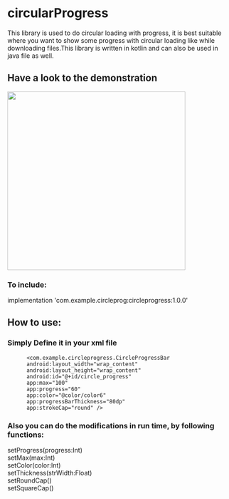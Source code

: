 # circularProgress
This library is used to do circular loading with progress, it is best suitable where you want to show some progress with circular loading like while downloading files.This library is written in kotlin and can also be used in java file as well.
<h2>Have a look to the demonstration</h2>
        
<img src="https://img.techpowerup.org/200605/screenshot-20200604-164241.jpg" width="400">

<h3>To include:</h3>

implementation 'com.example.circleprog:circleprogress:1.0.0'

<h2>How to use:</h2>

<h3>Simply Define it in your xml file</h3>

          <com.example.circleprogress.CircleProgressBar
          android:layout_width="wrap_content"
          android:layout_height="wrap_content"
          android:id="@+id/circle_progress"
          app:max="100"
          app:progress="60"
          app:color="@color/color6"
          app:progressBarThickness="80dp"
          app:strokeCap="round" />

<h3>Also you can do the modifications in run time, by following functions: </h3>

 setProgress(progress:Int)</br>
 setMax(max:Int)</br>
 setColor(color:Int)</br>
 setThickness(strWidth:Float)</br>
 setRoundCap()</br>
 setSquareCap()</br>

    



